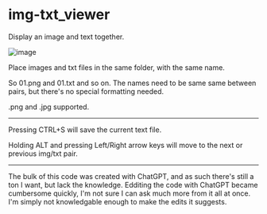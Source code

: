 # img-txt_viewer
Display an image and text together.

![image](https://user-images.githubusercontent.com/70049990/220445796-ea8c9b05-3a89-46cb-81f9-e291589d6c07.png)

Place images and txt files in the same folder, with the same name.

So 01.png and 01.txt and so on. The names need to be same same between pairs, but there's no special formatting needed.

.png and .jpg supported.

__________

Pressing CTRL+S will save the current text file.

Holding ALT and pressing Left/Right arrow keys will move to the next or previous img/txt pair.

__________

The bulk of this code was created with ChatGPT, and as such there's still a ton I want, but lack the knowledge. 
Edditing the code with ChatGPT became cumbersome quickly, I'm not sure I can ask much more from it all at once. I'm simply not knowledgable enough to make the edits it suggests.

